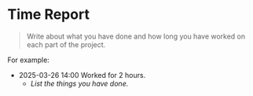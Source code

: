 # Time Report

> Write about what you have done and how long you have worked on each part of the project.

For example: 

- 2025-03-26 14:00 Worked for 2 hours.
  - *List the things you have done.*
